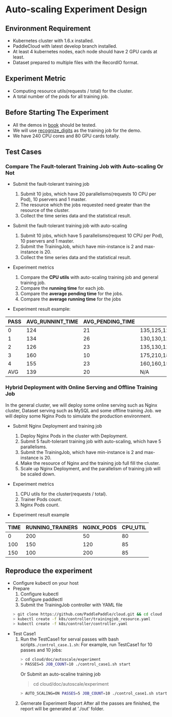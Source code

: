 # Auto-scaling Experiment Design

## Environment Requirement

- Kubernetes cluster with 1.6.x installed.
- PaddleCloud with latest develop branch installed.
- At least 4 kubernetes nodes, each node should have 2 GPU cards at least.
- Dataset prepared to multiple files with the RecordIO format.

## Experiment Metric

- Computing resource utils(requests / total) for the cluster.
- A total number of the pods for all training job.

## Before Starting The Experiment

- All the demos in [book](https://github.com/PaddlePaddle/book) should be tested.
- We will use [recognize_digits](https://github.com/PaddlePaddle/cloud/tree/develop/demo/recognize_digits) as the training job for the demo.
- We have 240 CPU cores and 80 GPU cards totally.

## Test Cases

### Compare The Fault-tolerant Training Job with Auto-scaling Or Not

- Submit the fault-tolerant training job 
    1. Submit 10 jobs, which have 20 parallelisms(requests 10 CPU per Pod), 10 pservers and 1 master.
    1. The resource which the jobs requested need greater than the resource of the cluster.
    1. Collect the time series data and the statistical result.
- Submit the fault-tolerant training job with auto-scaling
    1. Submit 10 jobs, which have 5 parallelisms(request 10 CPU per Pod), 10 pservers and 1 master.
    1. Submit the TrainingJob, which have min-instance is 2 and max-instance is 20.
    1. Collect the time series data and the statistical result.

- Experiment metrics
    1. Compare the **CPU utils** with auto-scaling training job and general training job.
    1. Compare the **running time** for each job.
    1. Compare the **average pending time** for the jobs. 
    1. Compare the **average running time** for the jobs 

- Experiment result example:

PASS|AVG_RUNNINT_TIME|AVG_PENDING_TIME|JOB_RUNNING_TIME|CPU_UTILS
--- | --- | --- | --- | ---
0|124|21|135,125,120,120,115,115,205,100,105,105|56.33
1|134|26|130,130,125,125,120,120,225,125,125,115|56.60
2|126|23|135,130,125,120,115,110,185,110,110,120|56.04
3|160|10|175,210,185,130,125,125,125,220,190,120|42.59
4|155|23|160,160,150,150,145,140,220,130,135,165|52.49
AVG|139|20|N/A|52.81

### Hybrid Deployment with Online Serving and Offline Training Job

In the general cluster, we will deploy some online serving such as Nginx cluster, Dataset serving such as MySQL and some offline training Job. we will deploy some Nginx Pods to simulate the production environment. 

- Submit Nginx Deployment and training job
    1. Deploy Nginx Pods in the cluster with Deployment.
    1. Submit 5 fault-tolerant training job with auto-scaling, which have 5 parallelisms.
    1. Submit the TrainingJob, which have min-instance is 2 and max-instance is 20.
    1. Make the resource of Nginx and the training job full fill the cluster.
    1. Scale up Nginx Deployment, and the parallelism of training job will be scaled down.

- Experiment metrics
    1. CPU utils for the cluster(requests / total).
    1. Trainer Pods count.
    1. Nginx Pods count.
- Experiment result example

TIME|RUNNING_TRAINERS|NGINX_PODS|CPU_UTIL
-- | -- | -- | --
0|200|50|80
100|150|120|85
150|100|200|85

## Reproduce the experiment

- Configure kubectl on your host
- Prepare
    1. Configure kubectl 
    1. Configure paddlectl
    1. Submit the TrainingJob controller with YAML file
    ```bash
    > git clone https://github.com/PaddlePaddle/cloud.git && cd cloud
    > kubectl create -f k8s/controller/trainingjob_resource.yaml
    > kubectl create -f k8s/controller/controller.yaml
    ```
- Test Case1
    1. Run the TestCase1 for serval passes with bash scripts`./control_case.1.sh`:
        For example, run TestCase1 for 10 passes and 10 jobs:
        ```bash
        > cd cloud/doc/autoscale/experiment
        > PASSES=5 JOB_COUNT=10 ./control_case1.sh start
        ```
        Or Submit an auto-scaline training job
        > cd cloud/doc/autoscale/experiment
        ```bash
        > AUTO_SCALING=ON PASSES=5 JOB_COUNT=10 ./control_case1.sh start
        ```
    1. Gernerate Experiment Report
        After all the passes are finished, the report will be generated at './out' folder.
